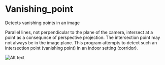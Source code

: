 # Vanishing_point
Detects vanishing points in an image

Parallel lines, not perpendicular to the plane of the camera, intersect at a point as a consequnce of perspective projection. 
The intersection point may not always be in the image plane. This program attempts to detect such an intersection point (vanishing point) 
in an indoor setting (corridor).

![Alt text](https://github.com/NikhileshRavishankar92/Vanishing_point/edit/master/img_pipeline_1.jpg)
